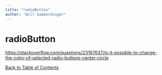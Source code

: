 ```yaml
---
title: "radioButton"
author: "Will Gammerdinger"
---
```


# radioButton

https://stackoverflow.com/questions/23167637/is-it-possible-to-change-the-color-of-selected-radio-buttons-center-circle

[Back to Table of Contents](table_of_contents.md)

